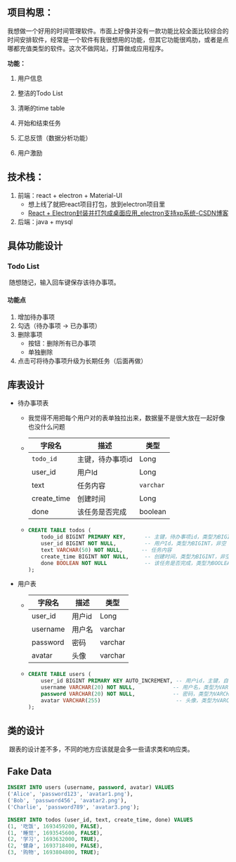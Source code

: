 ## **项目构思：**

我想做一个好用的时间管理软件。市面上好像并没有一款功能比较全面比较综合的时间安排软件，经常是一个软件有我很想用的功能，但其它功能很鸡肋，或者是点哪都充值类型的软件。这次不做网站，打算做成应用程序。

**功能：**

1. 用户信息

2. 整洁的Todo List

3. 清晰的time table

4. 开始和结束任务

5. 汇总反馈（数据分析功能）

6. 用户激励

## **技术栈：**

1. 前端：react + electron + Material-UI
   - 想上线了就把react项目打包，放到electron项目里
   - [React + Electron封装并打包成桌面应用_electron支持xp系统-CSDN博客](https://blog.csdn.net/qq_25881261/article/details/81559794)
2. 后端：java + mysql

## 具体功能设计

### Todo List

​	随想随记，输入回车键保存该待办事项。

#### 功能点

1. 增加待办事项
2. 勾选（待办事项 -> 已办事项）
3. 删除事项
   - 按钮：删除所有已办事项
   - 单独删除
4. 点击可将待办事项升级为长期任务（后面再做）

## 库表设计

- 待办事项表

  - 我觉得不用把每个用户对的表单独拉出来，数据量不是很大放在一起好像也没什么问题

  - | 字段名      | 描述             | 类型      |
    | ----------- | ---------------- | --------- |
    | `todo_id`   | 主键，待办事项id | Long      |
    | user_id     | 用户Id           | Long      |
    | text        | 任务内容         | `varchar` |
    | create_time | 创建时间         | Long      |
    | done        | 该任务是否完成   | boolean   |
    
  - ```sql
    CREATE TABLE todos (
        todo_id BIGINT PRIMARY KEY,      -- 主键，待办事项id，类型为BIGINT
        user_id BIGINT NOT NULL,         -- 用户Id，类型为BIGINT，非空
        text VARCHAR(50) NOT NULL,      -- 任务内容
        create_time BIGINT NOT NULL,     -- 创建时间，类型为BIGINT，非空
        done BOOLEAN NOT NULL            -- 该任务是否完成，类型为BOOLEAN，非空
    );
    
    ```

- 用户表

  - | 字段名   | 描述   | 类型    |
    | -------- | ------ | ------- |
    | user_id  | 用户id | Long    |
    | username | 用户名 | varchar |
    | password | 密码   | varchar |
    | avatar   | 头像   | varchar |

  - ```sql
    CREATE TABLE users (
        user_id BIGINT PRIMARY KEY AUTO_INCREMENT, -- 用户id，主键，自增
        username VARCHAR(20) NOT NULL,            -- 用户名，类型为VARCHAR
        password VARCHAR(20) NOT NULL,            -- 密码，类型为VARCHAR
        avatar VARCHAR(255)                        -- 头像，类型为VARCHAR
    );
    ```


## 类的设计

​	跟表的设计差不多，不同的地方应该就是会多一些请求类和响应类。

## Fake Data

```sql
INSERT INTO users (username, password, avatar) VALUES
('Alice', 'password123', 'avatar1.png'),
('Bob', 'password456', 'avatar2.png'),
('Charlie', 'password789', 'avatar3.png');
```

```sql
INSERT INTO todos (user_id, text, create_time, done) VALUES
(1, '吃饭', 1693459200, FALSE),
(1, '睡觉', 1693545600, FALSE),
(2, '学习', 1693632000, TRUE),
(2, '健身', 1693718400, FALSE),
(3, '购物', 1693804800, TRUE);
```


